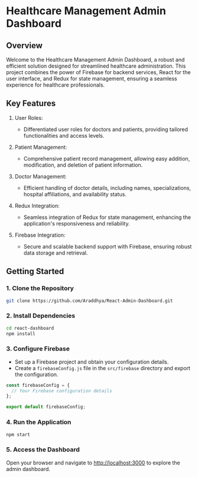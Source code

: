 # Healthcare Management Admin Dashboard

## Overview

Welcome to the Healthcare Management Admin Dashboard, a robust and efficient solution designed for streamlined healthcare administration. This project combines the power of Firebase for backend services, React for the user interface, and Redux for state management, ensuring a seamless experience for healthcare professionals.

## Key Features

1. User Roles:

   - Differentiated user roles for doctors and patients, providing tailored functionalities and access levels.

2. Patient Management:

   - Comprehensive patient record management, allowing easy addition, modification, and deletion of patient information.

3. Doctor Management:

   - Efficient handling of doctor details, including names, specializations, hospital affiliations, and availability status.

4. Redux Integration:

   - Seamless integration of Redux for state management, enhancing the application's responsiveness and reliability.

5. Firebase Integration:
   - Secure and scalable backend support with Firebase, ensuring robust data storage and retrieval.

## Getting Started

### 1. Clone the Repository

```bash
git clone https://github.com/Araddhya/React-Admin-Dashboard.git
```

### 2. Install Dependencies

```bash
cd react-dashboard
npm install
```

### 3. Configure Firebase

- Set up a Firebase project and obtain your configuration details.
- Create a `firebaseConfig.js` file in the `src/firebase` directory and export the configuration.

```javascript
const firebaseConfig = {
  // Your Firebase configuration details
};

export default firebaseConfig;
```

### 4. Run the Application

```bash
npm start
```

### 5. Access the Dashboard

Open your browser and navigate to [http://localhost:3000](http://localhost:3000) to explore the admin dashboard.
